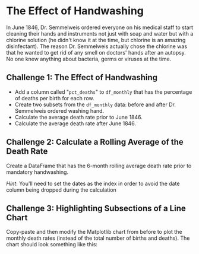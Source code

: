 # The Effect of Handwashing

In June 1846, Dr. Semmelweis ordered everyone on his medical staff to start cleaning their hands and instruments not just with soap and water but with a chlorine solution (he didn't know it at the time, but chlorine is an amazing disinfectant). The reason Dr. Semmelweis actually chose the chlorine was that he wanted to get rid of any smell on doctors' hands after an autopsy. No one knew anything about bacteria, germs or viruses at the time.

## Challenge 1: The Effect of Handwashing

- Add a column called "`pct_deaths`" to `df_monthly` that has the percentage of deaths per birth for each row.
- Create two subsets from the `df_monthly` data: before and after Dr. Semmelweis ordered washing hand.
- Calculate the average death rate prior to June 1846.
- Calculate the average death rate after June 1846.

## Challenge 2: Calculate a Rolling Average of the Death Rate

Create a DataFrame that has the 6-month rolling average death rate prior to mandatory handwashing.

_Hint_: You'll need to set the dates as the index in order to avoid the date column being dropped during the calculation

## Challenge 3: Highlighting Subsections of a Line Chart

Copy-paste and then modify the Matplotlib chart from before to plot the monthly death rates (instead of the total number of births and deaths). The chart should look something like this: